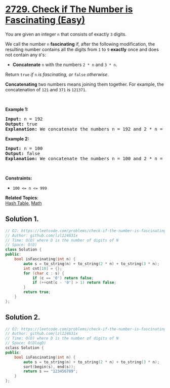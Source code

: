 # [2729. Check if The Number is Fascinating (Easy)](https://leetcode.com/problems/check-if-the-number-is-fascinating)

<p>You are given an integer <code>n</code> that consists of exactly <code>3</code> digits.</p>

<p>We call the number <code>n</code> <strong>fascinating</strong> if, after the following modification, the resulting number contains all the digits from <code>1</code> to <code>9</code> <strong>exactly</strong> once and does not contain any <code>0</code>'s:</p>

<ul>
	<li><strong>Concatenate</strong> <code>n</code> with the numbers <code>2 * n</code> and <code>3 * n</code>.</li>
</ul>

<p>Return <code>true</code><em> if </em><code>n</code><em> is fascinating, or </em><code>false</code><em> otherwise</em>.</p>

<p><strong>Concatenating</strong> two numbers means joining them together. For example, the concatenation of <code>121</code> and <code>371</code> is <code>121371</code>.</p>

<p>&nbsp;</p>
<p><strong class="example">Example 1:</strong></p>

<pre><strong>Input:</strong> n = 192
<strong>Output:</strong> true
<strong>Explanation:</strong> We concatenate the numbers n = 192 and 2 * n = 384 and 3 * n = 576. The resulting number is 192384576. This number contains all the digits from 1 to 9 exactly once.
</pre>

<p><strong class="example">Example 2:</strong></p>

<pre><strong>Input:</strong> n = 100
<strong>Output:</strong> false
<strong>Explanation:</strong> We concatenate the numbers n = 100 and 2 * n = 200 and 3 * n = 300. The resulting number is 100200300. This number does not satisfy any of the conditions.
</pre>

<p>&nbsp;</p>
<p><strong>Constraints:</strong></p>

<ul>
	<li><code>100 &lt;= n &lt;= 999</code></li>
</ul>


**Related Topics**:  
[Hash Table](https://leetcode.com/tag/hash-table/), [Math](https://leetcode.com/tag/math/)

## Solution 1.

```cpp
// OJ: https://leetcode.com/problems/check-if-the-number-is-fascinating
// Author: github.com/lzl124631x
// Time: O(D) where D is the number of digits of N
// Space: O(D)
class Solution {
public:
    bool isFascinating(int n) {
        auto s = to_string(n) + to_string(2 * n) + to_string(3 * n);
        int cnt[10] = {};
        for (char c : s) {
            if (c == '0') return false;
            if (++cnt[c - '0'] > 1) return false;
        }
        return true;
    }
};
```

## Solution 2. 

```cpp
// OJ: https://leetcode.com/problems/check-if-the-number-is-fascinating
// Author: github.com/lzl124631x
// Time: O(D) where D is the number of digits of N
// Space: O(DlogD)
cclass Solution {
public:
    bool isFascinating(int n) {
        auto s = to_string(n) + to_string(2 * n) + to_string(3 * n);
        sort(begin(s), end(s));
        return s == "123456789";
    }
};
```